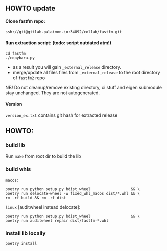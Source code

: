## HOWTO update 

#### Clone fastfm repo:
```ssh://git@gitlab.palaimon.io:34892/collab/fastfm.git```

#### Run extraction script: (todo: script outdated atm!)
```
cd fastfm
./copybara.py
```
- as a result you will gain `_external_release` directory. 
- merge/update all files files from `_external_release` to the root directory of `fastfm2` repo

NB! Do not cleanup/remove existing directory, ci stuff and eigen submodule stay unchanged. They are not autogenerated.  

#### Version
`version_ex.txt` contains git hash for extracted release

## HOWTO:

### build lib
Run `make` from root dir to build the lib

### build whls

`macos`:
```
poetry run python setup.py bdist_wheel                  && \
poetry run delocate-wheel -w fixed_whl_macos dist/*.whl && \
rm -rf build && rm -rf dist
```

`linux` [auditwheel instead delocate]:

```
poetry run python setup.py bdist_wheel                  && \
poetry run auditwheel repair dist/fastfm-*.whl
```

### install lib locally

`poetry install`


